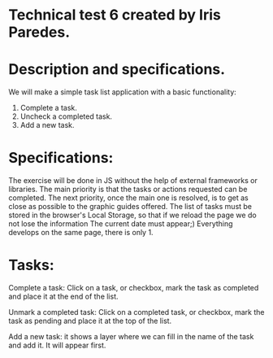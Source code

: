 # Technical test 6 created by Iris Paredes.

# Description and specifications.
We will make a simple task list application with a basic functionality:
1. Complete a task.
2. Uncheck a completed task.
3. Add a new task.

# Specifications:

The exercise will be done in JS without the help of external frameworks or libraries.
The main priority is that the tasks or actions requested can be completed.
The next priority, once the main one is resolved, is to get as close as possible to the graphic guides offered.
The list of tasks must be stored in the browser's Local Storage, so that if we reload the page we do not lose the information
The current date must appear;)
Everything develops on the same page, there is only 1.


# Tasks:
Complete a task: Click on a task, or checkbox, mark the task as completed and place it at the end of the list.

Unmark a completed task: Click on a completed task, or checkbox, mark the task as pending and place it at the top of the list.

Add a new task: it shows a layer where we can fill in the name of the task and add it. It will appear first.
